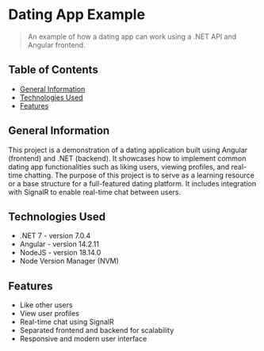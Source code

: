 # Dating App Example
> An example of how a dating app can work using a .NET API and Angular frontend.

## Table of Contents
* [General Information](#general-information)
* [Technologies Used](#technologies-used)
* [Features](#features)

<!-- * [License](#license) -->

## General Information
 This project is a demonstration of a dating application built using Angular (frontend) and .NET (backend).
 It showcases how to implement common dating app functionalities such as liking users, viewing profiles, and real-time chatting.
 The purpose of this project is to serve as a learning resource or a base structure for a full-featured dating platform.
 It includes integration with SignalR to enable real-time chat between users.

## Technologies Used
- .NET 7 - version 7.0.4
- Angular - version 14.2.11
- NodeJS - version 18.14.0
- Node Version Manager (NVM)

## Features
- Like other users
- View user profiles
- Real-time chat using SignalR
- Separated frontend and backend for scalability
- Responsive and modern user interface
